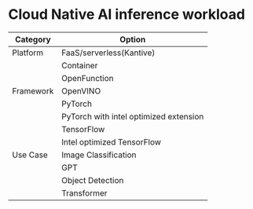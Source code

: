 # Cloud Native AI inference workload
| Category | Option                     | 
|----------|----------------------------|
| Platform | FaaS/serverless(Kantive)  | 
|          | Container                  | 
|          | OpenFunction               | 
| Framework | OpenVINO         |
|                         | PyTorch          |
|                         | PyTorch with intel optimized extension |
|                         | TensorFlow       |
|                         | Intel optimized TensorFlow  |
| Use Case | Image Classification       |
|          | GPT                        |
|          | Object Detection           |
|          | Transformer           |